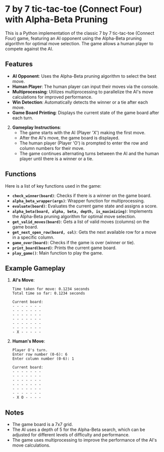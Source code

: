 # 7 by 7 tic-tac-toe (Connect Four) with Alpha-Beta Pruning

This is a Python implementation of the classic 7 by 7 tic-tac-toe (Connect Four)  game, featuring an AI opponent using the Alpha-Beta pruning algorithm for optimal move selection. The game allows a human player to compete against the AI.

## Features

- **AI Opponent**: Uses the Alpha-Beta pruning algorithm to select the best move.
- **Human Player**: The human player can input their moves via the console.
- **Multiprocessing**: Utilizes multiprocessing to parallelize the AI's move calculations for improved performance.
- **Win Detection**: Automatically detects the winner or a tie after each move.
- **Game Board Printing**: Displays the current state of the game board after each turn.

   
2. **Gameplay Instructions**:
   - The game starts with the AI (Player 'X') making the first move.
   - After the AI's move, the game board is displayed.
   - The human player (Player 'O') is prompted to enter the row and column numbers for their move.
   - The game continues alternating turns between the AI and the human player until there is a winner or a tie.

## Functions

Here is a list of key functions used in the game:

- **`check_winner(board)`**: Checks if there is a winner on the game board.
- **`alpha_beta_wrapper(args)`**: Wrapper function for multiprocessing.
- **`evaluate(board)`**: Evaluates the current game state and assigns a score.
- **`alpha_beta(board, alpha, beta, depth, is_maximizing)`**: Implements the Alpha-Beta pruning algorithm for optimal move selection.
- **`get_valid_moves(board)`**: Gets a list of valid moves (columns) on the game board.
- **`get_next_open_row(board, col)`**: Gets the next available row for a move in a specific column.
- **`game_over(board)`**: Checks if the game is over (winner or tie).
- **`print_board(board)`**: Prints the current game board.
- **`play_game()`**: Main function to play the game.

## Example Gameplay

1. **AI's Move**:
   ```
   Time taken for move: 0.1234 seconds
   Total time so far: 0.1234 seconds
   ```
   ```
   Current board:
   - - - - - - -
   - - - - - - -
   - - - - - - -
   - - - - - - -
   - - - - - - -
   - - - - - - -
   - X - - - - -
   ```

2. **Human's Move**:
   ```
   Player O's turn.
   Enter row number (0-6): 6
   Enter column number (0-6): 1
   ```
   ```
   Current board:
   - - - - - - -
   - - - - - - -
   - - - - - - -
   - - - - - - -
   - - - - - - -
   - - - - - - -
   - X O - - - -
   ```

## Notes

- The game board is a 7x7 grid.
- The AI uses a depth of 5 for the Alpha-Beta search, which can be adjusted for different levels of difficulty and performance.
- The game uses multiprocessing to improve the performance of the AI's move calculations.

